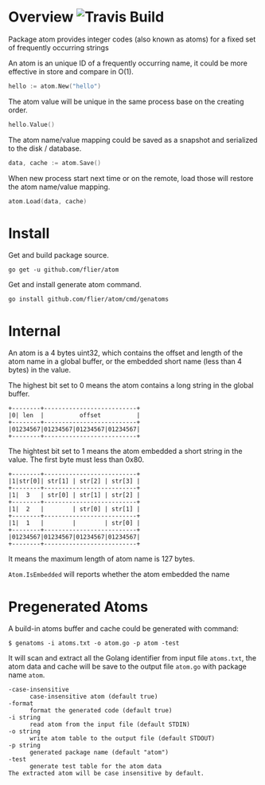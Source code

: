 # Overview ![Travis Build](https://travis-ci.org/flier/atom.svg?branch=master)

Package atom provides integer codes (also known as atoms) for a fixed set of frequently occurring strings

An atom is an unique ID of a frequently occurring name, it could be more effective in store and compare in O(1).
``` go
hello := atom.New("hello")
```
The atom value will be unique in the same process base on the creating order.
``` go
hello.Value()
```
The atom name/value mapping could be saved as a snapshot and serialized to the disk / database.
``` go
data, cache := atom.Save()
```
When new process start next time or on the remote, load those will restore the atom name/value mapping.
``` go
atom.Load(data, cache)
```

# Install

Get and build package source.
```
go get -u github.com/flier/atom
```
Get and install generate atom command.
```
go install github.com/flier/atom/cmd/genatoms
```

# Internal

An atom is a 4 bytes uint32, which contains the offset and length of the atom name in a global buffer, or the embedded short name (less than 4 bytes) in the value.

The highest bit set to 0 means the atom contains a long string in the global buffer.
```
+--------+--------------------------+
|0| len  |          offset          |
+--------+--------------------------+
|01234567|01234567|01234567|01234567|
+--------+--------------------------+
```
The hightest bit set to 1 means the atom embedded a short string in the value. The first byte must less than 0x80.
```
+--------+--------------------------+
|1|str[0]| str[1] | str[2] | str[3] |
+--------+--------------------------+
|1|  3   | str[0] | str[1] | str[2] |
+--------+--------------------------+
|1|  2   |        | str[0] | str[1] |
+--------+--------------------------+
|1|  1   |        |        | str[0] |
+--------+--------------------------+
|01234567|01234567|01234567|01234567|
+--------+--------------------------+
```
It means the maximum length of atom name is 127 bytes.

`Atom.IsEmbedded` will reports whether the atom embedded the name

# Pregenerated Atoms

A build-in atoms buffer and cache could be generated with command:
```
$ genatoms -i atoms.txt -o atom.go -p atom -test
```
It will scan and extract all the Golang identifier from input file `atoms.txt`, the atom data and cache will be save to the output file `atom.go` with package name `atom`.
```
-case-insensitive
      case-insensitive atom (default true)
-format
      format the generated code (default true)
-i string
      read atom from the input file (default STDIN)
-o string
      write atom table to the output file (default STDOUT)
-p string
      generated package name (default "atom")
-test
      generate test table for the atom data
The extracted atom will be case insensitive by default.
```
